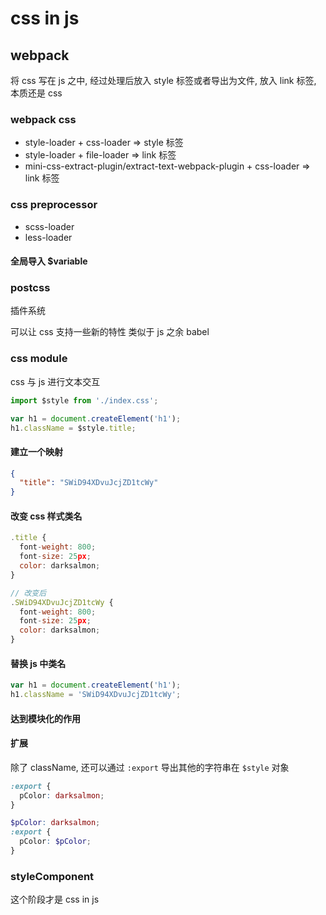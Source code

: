# css in js

## webpack

将 css 写在 js 之中, 经过处理后放入 style 标签或者导出为文件, 放入 link 标签, 本质还是 css

### webpack css

- style-loader + css-loader  => style 标签
- style-loader + file-loader  => link 标签
- mini-css-extract-plugin/extract-text-webpack-plugin + css-loader => link 标签

### css preprocessor

- scss-loader
- less-loader

#### 全局导入 $variable

### postcss

插件系统

可以让 css 支持一些新的特性
类似于 js 之余 babel

### css module

css 与 js 进行文本交互

```js
import $style from './index.css';

var h1 = document.createElement('h1');
h1.className = $style.title;
```

#### 建立一个映射

```json
{
  "title": "SWiD94XDvuJcjZD1tcWy"
}
```

#### 改变 css 样式类名

```js
.title {
  font-weight: 800;
  font-size: 25px;
  color: darksalmon;
}

// 改变后
.SWiD94XDvuJcjZD1tcWy {
  font-weight: 800;
  font-size: 25px;
  color: darksalmon;
}
```

#### 替换 js 中类名

```js
var h1 = document.createElement('h1');
h1.className = 'SWiD94XDvuJcjZD1tcWy';
```

#### 达到模块化的作用

#### 扩展

除了 className, 还可以通过 `:export` 导出其他的字符串在 `$style` 对象

```css
:export {
  pColor: darksalmon;
}
```

```scss
$pColor: darksalmon;
:export {
  pColor: $pColor;
}
```

### styleComponent

这个阶段才是 css in js

